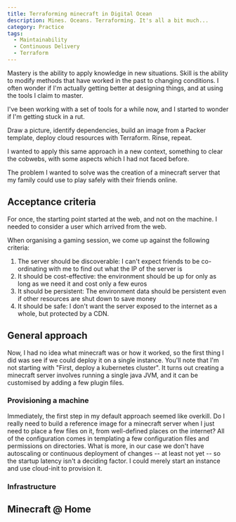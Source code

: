 ```yaml
---
title: Terraforming minecraft in Digital Ocean
description: Mines. Oceans. Terraforming. It's all a bit much...
category: Practice
tags:
  - Maintainability
  - Continuous Delivery
  - Terraform
---
```


Mastery is the ability to apply knowledge in new situations.
Skill is the ability to modify methods that have worked in the past to changing conditions.
I often wonder if I'm actually getting better at designing things, and at using the tools I claim to master.

I've been working with a set of tools for a while now, and I started to wonder if I'm getting stuck in a rut.

Draw a picture, identify dependencies, build an image from a Packer template, deploy cloud resources with Terraform. Rinse, repeat.

I wanted to apply this same approach in a new context, something to clear the cobwebs, with some aspects which I had not faced before.

The problem I wanted to solve was the creation of a minecraft server that my family could use to play safely with their friends online.

## Acceptance criteria

For once, the starting point started at the web, and not on the machine.
I needed to consider a user which arrived from the web.

When organising a gaming session, we come up against the following criteria:

1. The server should be discoverable: I can't expect friends to be co-ordinating with me to find out what the IP of the server is
1. It should be cost-effective: the environment should be up for only as long as we need it and cost only a few euros
1. It should be persistent: The environment data should be persistent even if other resources are shut down to save money
1. It should be safe: I don't want the server exposed to the internet as a whole, but protected by a CDN.

## General approach

Now, I had no idea what minecraft was or how it worked, so the first thing I did was see if we could deploy it on a single instance.
You'll note that I'm not starting with "First, deploy a kubernetes cluster".
It turns out creating a minecraft server involves running a single java JVM, and it can be customised by adding a few plugin files.

### Provisioning a machine

Immediately, the first step in my default approach seemed like overkill.
Do I really need to build a reference image for a minecraft server when I just need to place a few files on it, from well-defined places on the internet?
All of the configuration comes in templating a few configuration files and permissions on directories.
What is more, in our case we don't have autoscaling or continuous deployment of changes -- at least not yet -- so the startup latency isn't a deciding factor.
I could merely start an instance and use cloud-init to provision it.

### Infrastructure

## Minecraft @ Home
